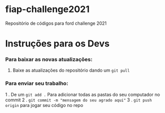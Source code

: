 # fiap-challenge2021
Repositório de códigos para ford challenge 2021

# Instruções para os Devs

### Para baixar as novas atualizações:
  1. Baixe as atualizações do repositório dando um `git pull`
 
### Para enviar seu trabalho:
  1 . De um `git add .` Para adicionar todas as pastas do seu computador no commit
  2 . `git commit -m "mensagem do seu agrado aqui"`
  3 . `git push origin` para jogar seu código no repo
